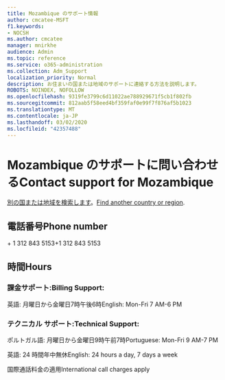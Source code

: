 ```yaml
---
title: Mozambique のサポート情報
author: cmcatee-MSFT
f1.keywords:
- NOCSH
ms.author: cmcatee
manager: mnirkhe
audience: Admin
ms.topic: reference
ms.service: o365-administration
ms.collection: Adm_Support
localization_priority: Normal
description: お住まいの国または地域のサポートに連絡する方法を説明します。
ROBOTS: NOINDEX, NOFOLLOW
ms.openlocfilehash: 9319fe3799c6d11022ae788929671f5cb1f802fb
ms.sourcegitcommit: 812aab5f58eed4bf359faf0e99f7f876af5b1023
ms.translationtype: MT
ms.contentlocale: ja-JP
ms.lasthandoff: 03/02/2020
ms.locfileid: "42357488"
---
```

# <a name="contact-support-for-mozambique"></a><span data-ttu-id="18522-103">Mozambique のサポートに問い合わせる</span><span class="sxs-lookup"><span data-stu-id="18522-103">Contact support for Mozambique</span></span>

<span data-ttu-id="18522-104">[別の国または地域を検索します](../contact-support-for-business-products.md)。</span><span class="sxs-lookup"><span data-stu-id="18522-104">[Find another country or region](../contact-support-for-business-products.md).</span></span>

## <a name="phone-number"></a><span data-ttu-id="18522-105">電話番号</span><span class="sxs-lookup"><span data-stu-id="18522-105">Phone number</span></span>
<span data-ttu-id="18522-106">+ 1 312 843 5153</span><span class="sxs-lookup"><span data-stu-id="18522-106">+1 312 843 5153</span></span>

## <a name="hours"></a><span data-ttu-id="18522-107">時間</span><span class="sxs-lookup"><span data-stu-id="18522-107">Hours</span></span>
### <a name="billing-support"></a><span data-ttu-id="18522-108">課金サポート:</span><span class="sxs-lookup"><span data-stu-id="18522-108">Billing Support:</span></span>

<span data-ttu-id="18522-109">英語: 月曜日から金曜日7時午後6時</span><span class="sxs-lookup"><span data-stu-id="18522-109">English: Mon-Fri 7 AM-6 PM</span></span>

### <a name="technical-support"></a><span data-ttu-id="18522-110">テクニカル サポート:</span><span class="sxs-lookup"><span data-stu-id="18522-110">Technical Support:</span></span>

<span data-ttu-id="18522-111">ポルトガル語: 月曜日から金曜日9時午前7時</span><span class="sxs-lookup"><span data-stu-id="18522-111">Portuguese: Mon-Fri 9 AM-7 PM</span></span>

<span data-ttu-id="18522-112">英語: 24 時間年中無休</span><span class="sxs-lookup"><span data-stu-id="18522-112">English: 24 hours a day, 7 days a week</span></span>

<span data-ttu-id="18522-113">国際通話料金の適用</span><span class="sxs-lookup"><span data-stu-id="18522-113">International call charges apply</span></span>
